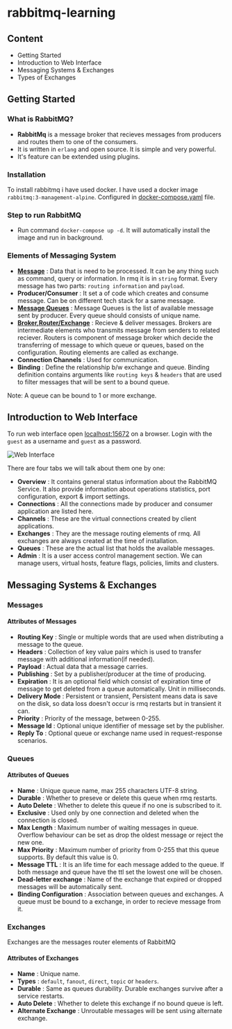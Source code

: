 # rabbitmq-learning

## Content

- Getting Started
- Introduction to Web Interface
- Messaging Systems & Exchanges
- Types of Exchanges

## Getting Started

### What is RabbitMQ?

- **RabbitMq** is a message broker that recieves messages from producers and routes them to one of the consumers.
- It is written in `erlang` and open source. It is simple and very powerful.
- It's feature can be extended using plugins.

### Installation

To install rabbitmq i have used docker. I have used a docker image `rabbitmq:3-management-alpine`. Configured in [docker-compose.yaml](https://github.com/prateeksib/rabbitmq-learning/blob/main/docker-compose.yaml) file.

### Step to run RabbitMQ

- Run command `docker-compose up -d`. It will automatically install the image and run in background.

### Elements of Messaging System

- [**Message**](https://github.com/prateeksib/rabbitmq-learning#messages) : Data that is need to be processed. It can be any thing such as command, query or information. In rmq it is in `string` format. Every message has two parts: `routing information` and `payload`.
- **Producer/Consumer** : It set a of code which creates and consume message. Can be on different tech stack for a same message.
- [**Message Queues**](https://github.com/prateeksib/rabbitmq-learning#queues) : Message Queues is the list of available message sent by producer. Every queue should consists of unique name.
- [**Broker,Router/Exchange**](https://github.com/prateeksib/rabbitmq-learning#exchanges) : Recieve & deliver messages. Brokers are intermediate elements who transmits message from senders to related reciever. Routers is component of message broker which decide the transferring of message to which queue or queues, based on the configuration. Routing elements are called as exchange.
- **Connection Channels** : Used for communication.
- **Binding** : Define the relationship b/w exchange and queue. Binding definition contains arguments like `routing keys` & `headers` that are used to filter messages that will be sent to a bound queue.

Note: A queue can be bound to 1 or more exchange.

## Introduction to Web Interface

To run web interface open [localhost:15672](http://localhost:15672) on a browser. Login with the `guest` as a username and `guest` as a password.

![Web Interface](https://github.com/prateeksib/rabbitmq-learning/blob/main/images/web-interface.png)

There are four tabs we will talk about them one by one:

- **Overview** : It contains general status information about the RabbitMQ Service. It also provide information about operations statistics, port configuration, export & import settings.
- **Connections** : All the connections made by producer and consumer application are listed here.
- **Channels** : These are the virtual connections created by client applications.
- **Exchanges** : They are the message routing elements of rmq. All exchanges are always created at the time of installation.
- **Queues** : These are the actual list that holds the available messages.
- **Admin** : It is a user access control management section. We can manage users, virtual hosts, feature flags, policies, limits and clusters.

## Messaging Systems & Exchanges

### Messages

#### Attributes of Messages

- **Routing Key** : Single or multiple words that are used when distributing a message to the queue.
- **Headers** : Collection of key value pairs which is used to transfer message with additional information(if needed).
- **Payload** : Actual data that a message carries.
- **Publishing** : Set by a publisher/producer at the time of producing.
- **Expiration** : It is an optional field which consist of expiration time of message to get deleted from a queue automatically. Unit in milliseconds.
- **Delivery Mode** : Persistent or transient, Persistent means data is save on the disk, so data loss doesn't occur is rmq restarts but in transient it can.
- **Priority** : Priority of the message, between 0-255.
- **Message Id** : Optional unique identifier of message set by the publisher.
- **Reply To** : Optional queue or exchange name used in request-response scenarios.

### Queues

#### Attributes of Queues

- **Name** : Unique queue name, max 255 characters UTF-8 string.
- **Durable** : Whether to preseve or delete this queue when rmq restarts.
- **Auto Delete** : Whether to delete this queue if no one is subscribed to it.
- **Exclusive** : Used only by one connection and deleted when the connection is closed.
- **Max Length** : Maximum number of waiting messages in queue. Overflow behaviour can be set as drop the oldest message or reject the new one.
- **Max Priority** : Maximum number of priority from 0-255 that this queue supports. By default this value is 0.
- **Message TTL** : It is an life time for each message added to the queue. If both message and queue have the ttl set the lowest one will be chosen.
- **Dead-letter exchange** : Name of the exchange that expired or dropped messages will be automatically sent.
- **Binding Configuration** : Association between queues and exchanges. A queue must be bound to a exchange, in order to recieve message from it.

### Exchanges

Exchanges are the messages router elements of RabbitMQ

#### Attributes of Exchanges

- **Name** : Unique name.
- **Types** : `default`, `fanout`, `direct`, `topic` or `headers`.
- **Durable** : Same as queues durability. Durable exchanges survive after a service restarts.
- **Auto Delete** : Whether to delete this exchange if no bound queue is left.
- **Alternate Exchange** : Unroutable messages will be sent using alternate exchange.
